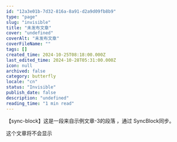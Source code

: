 ```yaml
---
id: "12a3e01b-7d32-816a-8a91-d2a9d09fb8b9"
type: "page"
slug: "invisible"
title: "未发布文章"
cover: "undefined"
coverAlt: "未发布文章"
coverFileName: ""
tags: []
created_time: 2024-10-25T08:18:00.000Z
last_edited_time: 2024-10-28T05:31:00.000Z
icon: null
archived: false
category: butterfly
locale: "cn"
status: "Invisible"
publish_date: false
description: "undefined"
reading_time: "1 min read"
---
```



【sync-block】这是一段来自示例文章-3的段落 ，通过 SyncBlock同步。


这个文章将不会显示


